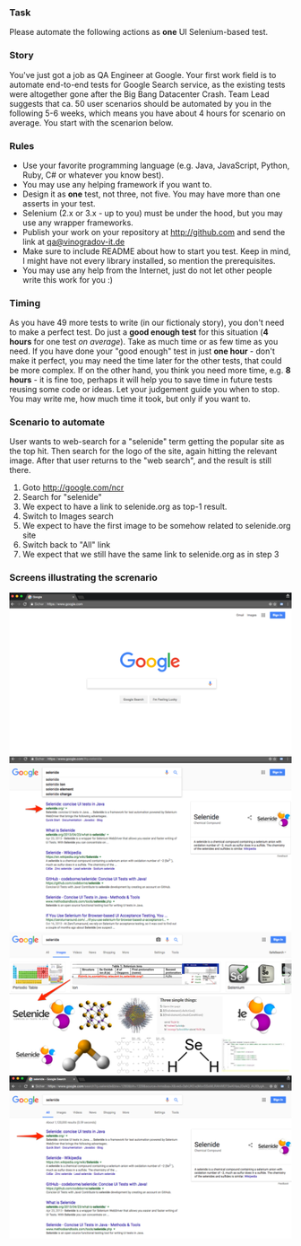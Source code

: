 ### Task
Please automate the following actions as **one** UI Selenium-based test.


### Story
You've just got a job as QA Engineer at Google. Your first work field is to automate end-to-end tests for Google Search service, as the existing tests were altogether gone after the Big Bang Datacenter Crash. Team Lead suggests that ca. 50 user scenarios should be automated by you in the following 5-6 weeks, which means you have about 4 hours for scenario on average. You start with the scenarion below.

### Rules

- Use your favorite programming language (e.g. Java, JavaScript, Python, Ruby, C# or whatever you know best).
- You may use any helping framework if you want to.
- Design it as **one** test, not three, not five. You may have more than one asserts in your test.
- Selenium (2.x or 3.x - up to you) must be under the hood, but you may use any wrapper frameworks.
- Publish your work on your repository at http://github.com and send the link at qa@vinogradov-it.de
- Make sure to include README about how to start you test. Keep in mind, I might have not every library installed, so mention the prerequisites.
- You may use any help from the Internet, just do not let other people write this work for you :)

### Timing
As you have 49 more tests to write (in our fictionaly story), you don't need to make a perfect test. Do just a **good enough test** for this situation (**4 hours** for one test _on average_). Take as much time or as few time as you need. If you have done your "good enough" test in just **one hour** - don't make it perfect, you may need the time later for the other tests, that could be more complex. If on the other hand, you think you need more time, e.g. **8 hours** - it is fine too, perhaps it will help you to save time in future tests reusing some code or ideas. Let your judgement guide you when to stop. You may write me, how much time it took, but only if you want to.


### Scenario  to automate

User wants to web-search for a "selenide" term getting the popular site as the top hit. Then search for the logo of the site, again hitting the relevant image. After that user returns to the "web search", and the result is still there. 

1. Goto http://google.com/ncr
2. Search for "selenide"
3. We expect to have a link to selenide.org as top-1 result.
4. Switch to Images search
5. We expect to have the first image to be somehow related to selenide.org site
6. Switch back to "All" link
7. We expect that we still have the same link to selenide.org as in step 3

### Screens illustrating the screnario

![Step 1](1.png)
![Step 2-3](2.png)
![Step 4-5](3.png)
![Step 6-7](4.png)
